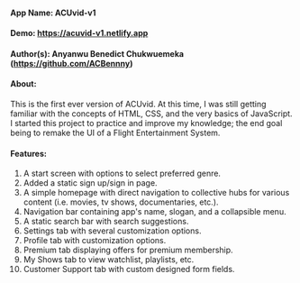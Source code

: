 #### App Name: ACUvid-v1

#### Demo: https://acuvid-v1.netlify.app

#### Author(s): Anyanwu Benedict Chukwuemeka (https://github.com/ACBennny)

#### About:
This is the first ever version of ACUvid.
At this time, I was still getting familiar with the concepts of HTML, CSS, and the very basics of JavaScript.
I started this project to practice and improve my knowledge; the end goal being to remake the UI of a Flight Entertainment System.

#### Features:
1. A start screen with options to select preferred genre.
2. Added a static sign up/sign in page.
3. A simple homepage with direct navigation to collective hubs for various content (i.e. movies, tv shows, documentaries, etc.).
4. Navigation bar containing app's name, slogan, and a collapsible menu.
5. A static search bar with search suggestions.
6. Settings tab with several customization options.
7. Profile tab with customization options.
8. Premium tab displaying offers for premium membership.
9. My Shows tab to view watchlist, playlists, etc.
10. Customer Support tab with custom designed form fields.
